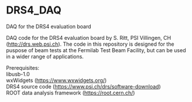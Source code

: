 # DRS4_DAQ
DAQ for the DRS4 evaluation board

DAQ code for the DRS4 evaluation board by S. Ritt, PSI Villingen, CH (http://drs.web.psi.ch).
The code in this repository is designed for the puspose of beam tests at the Fermilab Test Beam Facility, but can be used in a wider range of applications.

Prerequisites:  
libusb-1.0  
wxWidgets (https://www.wxwidgets.org/)  
DRS4 source code (https://www.psi.ch/drs/software-download)  
ROOT data analysis framework (https://root.cern.ch/)  

